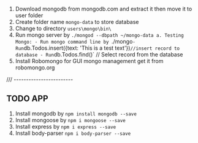1. Download mongodb from mongodb.com and extract it then move it to user folder
2. Create folder name `mongo-data` to store database
3. Change to directory `users\mongo\bin\` 
4. Run mongo server by `./mongod --dbpath ~/mongo-data
    a. Testing Mongo:
        - Run mongo command line by `./mongo`
        - Run `db.Todos.insert({text: 'This is a test text'})` //insert record to database
        - Run `db.Todos.find()` // Select record from the database
5. Install Robomongo for GUI mongo management
    get it from robomongo.org

/// ------------------------

TODO APP
--------

1. Install mongodb by `npm install mongodb --save`
2. Install mongoose by `npm i mongoose --save`
3. Install express by `npm i express --save`
4. Install body-parser `npm i body-parser --save`